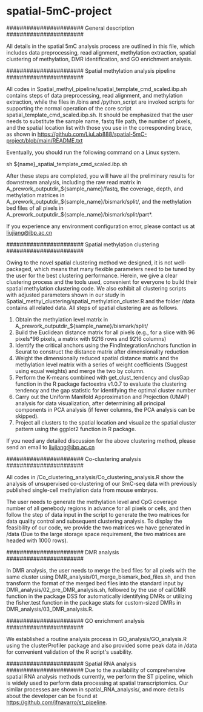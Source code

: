 # spatial-5mC-project

####################### General description #######################

All details in the spatial 5mC analysis process are outlined in this file, which includes data preprocessing, read alignment, methylation extraction, spatial clustering of methylation, DMR identification, and GO enrichment analysis.



#######################
Spatial methylation analysis pipeline
#######################

All codes in Spatial_methyl_pipeline/spatial_template_cmd_scaled.ibp.sh contains steps of data preprocessing, read alignment, and methylation extraction, while the files in /bins and /python_script are invoked scripts for supporting the normal operation of the core script spatial_template_cmd_scaled.ibp.sh. It should be emphasized that the user needs to substitute the sample name, fastq file path, the number of pixels, and the spatial location list with those you use in the corresponding brace, as shown in https://github.com/LiuLab888/spatial-5mC-project/blob/main/README.txt

Eventually, you should run the following command on a Linux system.

sh ${name}_spatial_template_cmd_scaled.ibp.sh

After these steps are completed, you will have all the preliminary results for downstream analysis, including the raw read matrix in A_prework_outputdir_${sample_name}/fastq, the coverage, depth, and methylation matrices in A_prework_outputdir_${sample_name}/bismark/split/, and the methylation bed files of all pixels in A_prework_outputdir_${sample_name}/bismark/split/part*.  

If you experience any environment configuration error, please contact us at liujiang@ibp.ac.cn



#######################
Spatial methylation clustering
#######################

Owing to the novel spatial clustering method we designed, it is not well-packaged, which means that many flexible parameters need to be tuned by the user for the best clustering performance. Herein, we give a clear clustering process and the tools used, convenient for everyone to build their spatial methylation clustering code. We also exhibit all clustering scripts with adjusted parameters shown in our study in Spatial_methyl_clustering/spatial_methylation_cluster.R and the folder /data contains all related data. All steps of spatial clustering are as follows.

1.	Obtain the methylation level matrix in A_prework_outputdir_${sample_name}/bismark/split/
2.	Build the Euclidean distance matrix for all pixels (e.g., for a slice with 96 pixels*96 pixels, a matrix with 9216 rows and 9216 columns)
3.	Identify the critical anchors using the FindIntegrationAnchors function in Seurat to construct the distance matrix after dimensionality reduction
4.	Weight the dimensionally reduced spatial distance matrix and the methylation level matrix with a series of weight coefficients (Suggest using equal weights) and merge the two by column.
5.	Perform the K-means combined with get_clust_tendency and clusGap function in the R package factoextra v1.0.7 to evaluate the clustering tendency and the gap statistic for identifying the optimal cluster number
6.	Carry out the Uniform Manifold Approximation and Projection (UMAP) analysis for data visualization, after determining all principal components in PCA analysis (if fewer columns, the PCA analysis can be skipped). 
7.	Project all clusters to the spatial location and visualize the spatial cluster pattern using the ggplot2 function in R package.

If you need any detailed discussion for the above clustering method, please send an email to liujiang@ibp.ac.cn



#######################
Co-clustering analysis
#######################

All codes in /Co_clustering_analysis/Co_clustering_analysis.R show the analysis of unsupervised co-clustering of our SmC-seq data with previously published single-cell methylation data from mouse embryos. 

The user needs to generate the methylation level and CpG coverage number of all genebody regions in advance for all pixels or cells, and then follow the step of data input in the script to generate the two matrices for data quality control and subsequent clustering analysis. To display the feasibility of our code, we provide the two matrices we have generated in /data (Due to the large storage space requirement, the two matrices are headed with 1000 rows).



#######################
DMR analysis
#######################

In DMR analysis, the user needs to merge the bed files for all pixels with the same cluster using DMR_analysis/01_merge_bismark_bed_files.sh, and then transform the format of the merged bed files into the standard input by DMR_analysis/02_pre_DMR_analysis.sh, followed by the use of callDMR function in the package DSS for automatically identifying DMRs or utilizing the fisher.test function in the package stats for custom-sized DMRs in DMR_analysis/03_DMR_analysis.R.



#######################
GO enrichment analysis
#######################

We established a routine analysis process in GO_analysis/GO_analysis.R using the clusterProfiler package and also provided some peak data in /data for convenient validation of the R script's usability.


#######################
Spatial RNA analysis
#######################
Due to the availability of comprehensive spatial RNA analysis methods currently, we perform the ST pipeline, which is widely used to perform data processing at spatial transcriptomics. Our similar processes are shown in spatial_RNA_analysis/, and more details about the developer can be found at https://github.com/jfnavarro/st_pipeline. 
